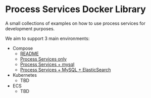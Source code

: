 Process Services Docker Library
================================

A small collections of examples on how to use process services for development purposes.

We aim to support 3 main environments:
 - Compose
   - [README](./docker-compose/README.md)
   - [Process Services only](./docker-compose/ps-only/docker-compose.yml)
   - [Process Services + mysql](./docker-compose/ps-mysql/docker-compose.yml)
   - [Process Services + MySQL + ElasticSearch](./docker-compose/ps-mysql-es/docker-compose.yml)
 - Kubernetes
   - TBD
 - ECS
   - TBD

